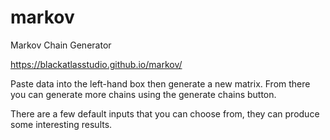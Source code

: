 # markov
Markov Chain Generator

https://blackatlasstudio.github.io/markov/

Paste data into the left-hand box then generate a new matrix. From there you can generate more chains using the generate chains button.

There are a few default inputs that you can choose from, they can produce some interesting results.
